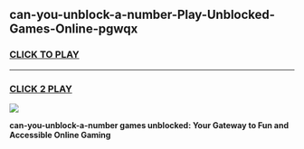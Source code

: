 
## can-you-unblock-a-number-Play-Unblocked-Games-Online-pgwqx
<h3>
<a href="https://premium76.site?title=can-you-unblock-a-number&ref=25A">CLICK TO PLAY</a></h3>
<hr>

<h3>
<a href="https://premium76.site?title=can-you-unblock-a-number&ref=25A">CLICK 2 PLAY</a>
  
</h3>

<a href="https://premium76.site?title=can-you-unblock-a-number&ref=25A"><img src="https://clearcache.store/games.png"></a>


**can-you-unblock-a-number games unblocked: Your Gateway to Fun and Accessible Online Gaming**
